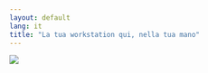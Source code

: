 ```yaml
---
layout: default
lang: it
title: "La tua workstation qui, nella tua mano"
---
```


<img src="Images/earth.png" />




